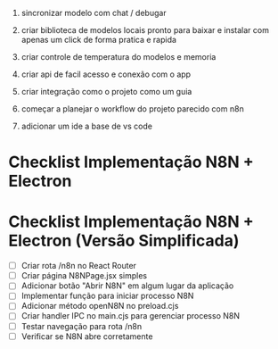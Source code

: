 1. sincronizar modelo com chat / debugar 

2. criar biblioteca de modelos locais pronto para baixar e instalar com apenas um click de forma pratica e rapida 

3. criar controle de temperatura do modelos e memoria

4. criar api de facil acesso e conexão com o app 

5. criar integração como o projeto como um guia 

6. começar a planejar o workflow do projeto parecido com n8n 

7. adicionar um ide a base de vs code 



# Checklist Implementação N8N + Electron
# Checklist Implementação N8N + Electron (Versão Simplificada)

- [ ] Criar rota /n8n no React Router
- [ ] Criar página N8NPage.jsx simples
- [ ] Adicionar botão "Abrir N8N" em algum lugar da aplicação
- [ ] Implementar função para iniciar processo N8N
- [ ] Adicionar método openN8N no preload.cjs
- [ ] Criar handler IPC no main.cjs para gerenciar processo N8N
- [ ] Testar navegação para rota /n8n
- [ ] Verificar se N8N abre corretamente